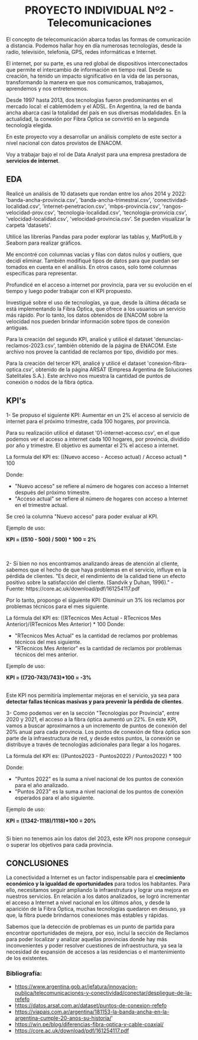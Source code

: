 <h1 align='center'>
 <b>PROYECTO INDIVIDUAL Nº2 - Telecomunicaciones</b>
</h1>
 
<div>
<p>El concepto de telecomunicación abarca todas las formas de comunicación a distancia. Podemos hallar hoy en día numerosas tecnologías, desde la radio, televisión, telefonía, GPS, redes informáticas e Internet.</p>
<p>El internet, por su parte, es una red global de dispositivos interconectados que permite el intercambio de información en tiempo real. Desde su creación, ha tenido un impacto significativo en la vida de las personas, transformando la manera en que nos comunicamos, trabajamos, aprendemos y nos entretenemos.</p>
<p>Desde 1997 hasta 2013, dos tecnologías fueron predominantes en el mercado local: el cablemódem y el ADSL. En Argentina, la red de banda ancha abarca casi la totalidad del país en sus diversas modalidades. En la actualidad, la conexión por Fibra Óptica se convirtió en la segunda tecnología elegida.</p>
</div>

<div>
<p>En este proyecto voy a desarrollar un análisis completo de este sector a nivel nacional con datos provistos de ENACOM.</p>
<p>Voy a trabajar bajo el rol de Data Analyst para una empresa prestadora de <b>servicios de internet</b>.</p>
</div>


<div>
<h2>EDA</h2>
<p>Realicé un análisis de 10 datasets que rondan entre los años 2014 y 2022: 'banda-ancha-provincia.csv', 'banda-ancha-trimestral.csv', 'conectividad-localidad.csv', 'internet-penetracion.csv', 'mbps-provincia.csv', 'rangos-velocidad-prov.csv', 'tecnologia-localidad.csv', 'tecnologia-pronvicia.csv', 'velocidad-localidad.csv', 'velocidad-provincia.csv'. Se pueden visualizar la carpeta 'datasets'. </p>
<p>Utilicé las librerías Pandas para poder explorar las tablas y, MatPlotLib y Seaborn para realizar gráficos.</p>
<p>Me encontré con columnas vacías y filas con datos nulos y outliers, que decidí eliminar. También modifiqué tipos de datos para que puedan ser tomados en cuenta en el análisis. En otros casos, solo tomé columnas específicas para representar.</p>
<p>Profundicé en el acceso a internet por provincia, para ver su evolución en el tiempo y luego poder trabajar con el KPI propuesto.</p>
<p>Investigué sobre el uso de tecnologías, ya que, desde la última década se está implementando la Fibra Óptica, que ofrece a los usuarios un servicio más rápido. Por lo tanto, los datos obtenidos de ENACOM sobre la velocidad nos pueden brindar información sobre tipos de conexión antiguas.</p>
<p>Para la creación del segundo KPI, analicé y utilicé el dataset 'denuncias-reclamos-2023.csv', también obtenido de la página de ENACOM. Este archivo nos provee la cantidad de reclamos por tipo, dividido por mes.</p>
<p>Para la creación del tercer KPI, analicé y utilicé el dataset 'conexion-fibra-optica.csv', obtenido de la página ARSAT (Empresa Argentina de Soluciones Satelitales S.A.). Este archivo nos muestra la cantidad de puntos de conexión o nodos de la fibra óptica.</p>

<p></p>
</div>

<h2>KPI's</h2>
<div>
<p>1- Se propuso el siguiente KPI: Aumentar en un 2% el acceso al servicio de internet para el próximo trimestre, cada 100 hogares, por provincia.</p>
<p>Para su realización utilicé el dataset '01-internet-acceso.csv', en el que podemos ver el acceso a internet cada 100 hogares, por provincia, dividido por año y trimestre.
El objetivo es aumentar el 2% el acceso a internet. 

<p>La formula del KPI es: ((Nuevo acceso - Acceso actual) / Acceso actual) * 100 </p>
Donde:

- "Nuevo acceso" se refiere al número de hogares con acceso a Internet después del próximo trimestre.
- "Acceso actual" se refiere al número de hogares con acceso a Internet en el trimestre actual.
<p>Se creó la columna "Nuevo acceso" para poder evaluar al KPI.</p>

<p>Ejemplo de uso:</p>
<b>KPI = ((510 - 500) / 500) * 100 = 2%</b>
</div>
<br><br>
<div>
<p>2- Si bien no nos encontramos analizando áreas de atención al cliente, sabemos que el hecho de que haya problemas en el servicio, influye en la pérdida de clientes. "Es decir, el rendimiento de la calidad tiene un efecto positivo sobre la satisfacción del cliente.
(Sandvik y Duhan, 1996)." - Fuente: https://core.ac.uk/download/pdf/161254117.pdf</p>

<p>Por lo tanto, propongo el siguiente KPI: Disminuir un 3% los reclamos por problemas técnicos para el mes siguiente.</p>
La fórmula del KPI es: ((RTecnicos Mes Actual - RTecnicos Mes Anterior)/(RTecnicos Mes Anterior) * 100
Donde:

- "RTecnicos Mes Actual" es la cantidad de reclamos por problemas técnicos del mes siguiente. 
- "RTecnicos Mes Anterior" es la cantidad de reclamos por problemas técnicos del mes anterior.


<p>Ejemplo de uso:</p>
<b>KPI = ((720-743)/743)*100 = -3%</b>
<br><br>
<p>Este KPI nos permitiría implementar mejoras en el servicio, ya sea para <b>detectar fallas técnicas masivas y para prevenir la pérdida de clientes</b>.</p>
</div>

<p>3- Como podemos ver en la sección "Tecnologías por Provincia", entre 2020 y 2021, el acceso a la fibra óptica aumentó un 22%. En este KPI, vamos a buscar aproximarnos a un incremento de puntos de conexión del 20% anual para cada provincia. Los puntos de conexión de fibra óptica son parte de la infraestructura de red, y desde estos puntos, la conexión se distribuye a través de tecnologías adicionales para llegar a los hogares.</p>

<p>La fórmula del KPI es: ((Puntos2023 - Puntos2022) / Puntos2022) * 100</p>
Donde:

- "Puntos 2022" es la suma a nivel nacional de los puntos de conexión para el año analizado.
- "Puntos 2023" es la suma a nivel nacional de los puntos de conexión esperados para el año siguiente.

<p>Ejemplo de uso:</p>
<b>KPI = ((1342-1118)/1118)*100 = 20%</b>
<br><br>

<p>Si bien no tenemos aún los datos del 2023, este KPI nos propone conseguir o superar los objetivos para cada provincia.</p>

<h2>CONCLUSIONES</h2>
<p>La conectividad a Internet es un factor indispensable para el <b>crecimiento económico y la igualdad de oportunidades</b> para todos los habitantes. Para ello, necesitamos seguir ampliando la infraestrutura y lograr una mejora en nuestros servicios. En relación a los datos analizados, se logró incrementar el acceso a Internet a nivel nacional en los últimos años, y desde la aparición de la Fibra Óptica, muchas tecnologías quedaron en desuso, ya que, la fibra puede brindarnos conexiones más estables y rápidas.</p>
<p>Sabemos que la detección de problemas es un punto de partida para encontrar oportunidades de mejora, por eso, incluí la sección de Reclamos para poder localizar y analizar aquellas provincias donde hay más inconvenientes y poder resolver cuestiones de infraestructura, ya sea la necesidad de expansión de accesos a las residencias o el mantenimiento de los existentes.</p>

<h3>Bibliografía:</h3>
<p>

- https://www.argentina.gob.ar/jefatura/innovacion-publica/telecomunicaciones-y-conectividad/conectar/despliegue-de-la-refefo
- https://datos.arsat.com.ar/dataset/puntos-de-conexion-refefo 
- https://viapais.com.ar/argentina/181153-la-banda-ancha-en-la-argentina-cumple-20-anos-su-historia/'
- https://win.pe/blog/diferencias-fibra-optica-y-cable-coaxial/
- https://core.ac.uk/download/pdf/161254117.pdf

</p>